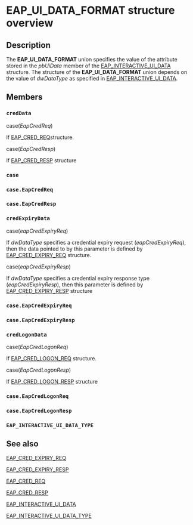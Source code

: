 # EAP_UI_DATA_FORMAT structure overview

## Description

The **EAP_UI_DATA_FORMAT** union specifies the value of the attribute stored in the *pbUiData* member of the [EAP_INTERACTIVE_UI_DATA](https://learn.microsoft.com/windows/desktop/api/eaptypes/ne-eaptypes-eap_interactive_ui_data_type) structure. The structure of the **EAP_UI_DATA_FORMAT** union depends on the value of *dwDataType* as specified in [EAP_INTERACTIVE_UI_DATA](https://learn.microsoft.com/windows/desktop/api/eaptypes/ns-eaptypes-eap_interactive_ui_data).

## Members

### `credData`

case(*EapCredReq*)

If [EAP_CRED_REQ](https://learn.microsoft.com/windows/win32/eaphost/eap-cred-req)structure.

case(*EapCredResp*)

If [EAP_CRED_RESP](https://learn.microsoft.com/windows/win32/eaphost/eap-cred-resp) structure

### `case`

### `case.EapCredReq`

### `case.EapCredResp`

### `credExpiryData`

case(*eapCredExpiryReq*)

If *dwDataType* specifies a credential expiry request (*eapCredExpiryReq*), then the data pointed to by this parameter is defined by [EAP_CRED_EXPIRY_REQ](https://learn.microsoft.com/windows/desktop/api/eaptypes/ns-eaptypes-eap_cred_expiry_req)  structure.

case(*eapCredExpiryResp*)

If *dwDataType* specifies a credential expiry response type (*eapCredExpiryResp*), then this parameter is defined by [EAP_CRED_EXPIRY_RESP](https://learn.microsoft.com/previous-versions/windows/desktop/legacy/bb530539(v=vs.85)) structure

### `case.EapCredExpiryReq`

### `case.EapCredExpiryResp`

### `credLogonData`

case(*EapCredLogonReq*)

If [EAP_CRED_LOGON_REQ](https://learn.microsoft.com/windows/win32/eaphost/eap-cred-logon-req) structure.

case(*EapCredLogonResp*)

If [EAP_CRED_LOGON_RESP](https://learn.microsoft.com/windows/win32/eaphost/eap-cred-logon-resp) structure

### `case.EapCredLogonReq`

### `case.EapCredLogonResp`

### `EAP_INTERACTIVE_UI_DATA_TYPE`

## See also

[EAP_CRED_EXPIRY_REQ](https://learn.microsoft.com/windows/desktop/api/eaptypes/ns-eaptypes-eap_cred_expiry_req)

[EAP_CRED_EXPIRY_RESP](https://learn.microsoft.com/previous-versions/windows/desktop/legacy/bb530539(v=vs.85))

[EAP_CRED_REQ](https://learn.microsoft.com/windows/win32/eaphost/eap-cred-req)

[EAP_CRED_RESP](https://learn.microsoft.com/windows/win32/eaphost/eap-cred-resp)

[EAP_INTERACTIVE_UI_DATA](https://learn.microsoft.com/windows/desktop/api/eaptypes/ns-eaptypes-eap_interactive_ui_data)

[EAP_INTERACTIVE_UI_DATA_TYPE](https://learn.microsoft.com/windows/desktop/api/eaptypes/ne-eaptypes-eap_interactive_ui_data_type)